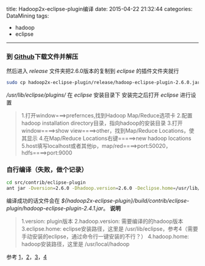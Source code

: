 title: Hadoop2x-eclipse-plugin编译
date: 2015-04-22 21:32:44
categories: DataMining
tags:
- hadoop
- eclipse
---

### 到 [Github](https://github.com/winghc/hadoop2x-eclipse-plugin)下载文件并解压
然后进入 *release* 文件夹把2.6.0版本的复制到 *eclipse* 的插件文件夹就行

<!--more-->

```bash
sudo cp hadoop2x-eclipse-plugin/release/hadoop-eclipse-plugin-2.6.0.jar /usr/lib/eclipse/plugins/
```
*/usr/lib/eclipse/plugins/* 在 *eclipse* 安装目录下
安装完之后打开 *eclipse* 进行设置
> 1.打开window===>prefernces,找到Hadoop Map/Reduce选项卡
> 2.配置hadoop installation directory目录，指向hadoop的安装目录
> 3.打开window====>show view====>other，找到Map/Reduce Locations，使其显示
> 4.在Map/Reduce Locations右键=====>new hadoop locations
> 5.host填写localhost或者其他ip，map/red====>port:50020，hdfs====>port:9000

### 自行编译（失败，做个记录）
```bash
cd src/contrib/eclipse-plugin
ant jar -Dversion=2.6.0 -Dhadoop.version=2.6.0 -Declipse.home=/usr/lib/eclipse -Dhadoop.home=/usr/local/hadoop
```
编译成功的话文件会在 *${hadoop2x-eclipse-plugin}/build/contrib/eclipse-plugin/hadoop-eclipse-plugin-2.4.1.jar*。
**说明**
> 1.version: plugin版本
> 2.hadoop.version: 需要编译的的hadoop版本
> 3.eclipse.home: eclipse安装路径，这里是 /usr/lib/eclipse，参考4（需要手动安装的eclipse，通过命令行一键安装的不行？）
> 4.hadoop.home: hadoop安装路径，这里是 /usr/local/hadoop

参考 [1](http://aub.iteye.com/blog/2162155?utm_source=tuicool)，[2](http://www.tuicool.com/articles/qY7F3q)，[3](http://www.aboutyun.com/thread-8780-1-1.html)，[4](http://blog.csdn.net/ggz631047367/article/details/42497557)

